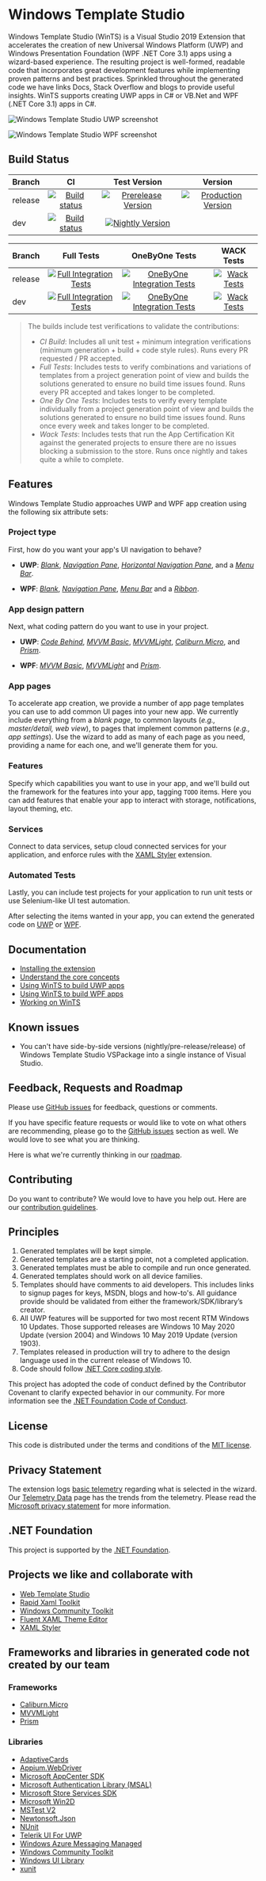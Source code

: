 # Windows Template Studio

Windows Template Studio (WinTS) is a Visual Studio 2019 Extension that accelerates the creation of new Universal Windows Platform (UWP) and Windows Presentation Foundation (WPF .NET Core 3.1) apps using a wizard-based experience. The resulting project is well-formed, readable code that incorporates great development features while implementing proven patterns and best practices. Sprinkled throughout the generated code we have links Docs, Stack Overflow and blogs to provide useful insights. 	WinTS supports creating UWP apps in C# or VB.Net and WPF (.NET Core 3.1) apps in C#.

![Windows Template Studio UWP screenshot](./docs/resources/getting-started/WTS%20-%20Project%20Type.png)

![Windows Template Studio WPF screenshot](./docs/resources/getting-started/WTSProjectTypeWPF.png)

## Build Status

|Branch   |CI                |Test Version|Version|
|:--------|:----------------:|:---------------:|:---------------:|
|release|[![Build status](https://winappstudio.visualstudio.com/DefaultCollection/WTS/_apis/build/status/WindowsTemplateStudio/wints.ci?branchName=release)](https://winappstudio.visualstudio.com/DefaultCollection/WTS/_build/latest?definitionId=166)|[![Prerelease Version](https://wtsrepository.blob.core.windows.net/badges/img.prerelease.version.svg)](https://github.com/Microsoft/WindowsTemplateStudio/blob/release/docs/getting-started-extension.md#nightly--pre-release-feeds-for-windows-template-studio) |[![Production Version](https://wtsrepository.blob.core.windows.net/badges/img.release.version.svg)](https://marketplace.visualstudio.com/items?itemName=WASTeamAccount.WindowsTemplateStudio)|
|dev|[![Build status](https://winappstudio.visualstudio.com/DefaultCollection/WTS/_apis/build/status/WindowsTemplateStudio/wints.ci?branchName=dev)](https://winappstudio.visualstudio.com/DefaultCollection/WTS/_build/latest?definitionId=166)|[![Nightly Version](https://wtsrepository.blob.core.windows.net/badges/img.nightly.version.svg)](https://github.com/Microsoft/WindowsTemplateStudio/blob/release/docs/getting-started-extension.md#nightly--pre-release-feeds-for-windows-template-studio)||

|Branch   |Full Tests       |OneByOne Tests       |WACK Tests       |
|:--------|:---------------:|:---------------:|:---------------:|
|release|[![Full Integration Tests](https://winappstudio.visualstudio.com/DefaultCollection/WTS/_apis/build/status/WindowsTemplateStudio/wints.templates.tests.full?branchName=release)](https://winappstudio.visualstudio.com/DefaultCollection/WTS/_build/latest?definitionId=167)|[![OneByOne Integration Tests](https://winappstudio.visualstudio.com/DefaultCollection/WTS/_apis/build/status/WindowsTemplateStudio/wints.templates.tests.onebyone?branchName=release)](https://winappstudio.visualstudio.com/DefaultCollection/WTS/_build/latest?definitionId=168)|[![Wack Tests](https://winappstudio.visualstudio.com/DefaultCollection/WTS/_apis/build/status/WindowsTemplateStudio/wints.templates.tests.wack?branchName=release)](https://winappstudio.visualstudio.com/DefaultCollection/WTS/_build/latest?definitionId=169)
|dev|[![Full Integration Tests](https://winappstudio.visualstudio.com/DefaultCollection/WTS/_apis/build/status/WindowsTemplateStudio/wints.templates.tests.full?branchName=dev)](https://winappstudio.visualstudio.com/DefaultCollection/WTS/_build/latest?definitionId=167)|[![OneByOne Integration Tests](https://winappstudio.visualstudio.com/DefaultCollection/WTS/_apis/build/status/WindowsTemplateStudio/wints.templates.tests.onebyone?branchName=dev)](https://winappstudio.visualstudio.com/DefaultCollection/WTS/_build/latest?definitionId=168)|[![Wack Tests](https://winappstudio.visualstudio.com/DefaultCollection/WTS/_apis/build/status/WindowsTemplateStudio/wints.templates.tests.wack?branchName=dev)](https://winappstudio.visualstudio.com/DefaultCollection/WTS/_build/latest?definitionId=169)

> The builds include test verifications to validate the contributions:
>
> - *CI Build*: Includes all unit test + minimum integration verifications (minimum generation + build + code style rules). Runs every PR requested / PR accepted.
> - *Full Tests*: Includes tests to verify combinations and variations of templates from a project generation point of view and builds the solutions generated to ensure no build time issues found. Runs every PR accepted and takes longer to be completed.
> - *One By One Tests*: Includes tests to verify every template individually from a project generation point of view and builds the solutions generated to ensure no build time issues found. Runs once every week and takes longer to be completed.
> - *Wack Tests*: Includes tests that run the App Certification Kit against the generated projects to ensure there are no issues blocking a submission to the store. Runs once nightly and takes quite a while to complete.

## Features

Windows Template Studio approaches UWP and WPF app creation using the following six attribute sets:

### **Project type**

First, how do you want your app's UI navigation to behave?

- **UWP**: *[Blank](./docs/UWP/projectTypes/blank.md)*, *[Navigation Pane](./docs/UWP/projectTypes/navigationpane.md)*, *[Horizontal Navigation Pane](./docs/UWP/projectTypes/horizontalnavigationpane.md)*, and a *[Menu Bar](./docs/UWP/projectTypes/menubar.md)*.

- **WPF**: *[Blank](./docs/WPF/projectTypes/blank.md)*, *[Navigation Pane](./docs/WPF/projectTypes/navigationpane.md)*, *[Menu Bar](./docs/WPF/projectTypes/menubar.md)* and a *[Ribbon](./docs/WPF/projectTypes/ribbon.md)*.


### **App design pattern**

Next, what coding pattern do you want to use in your project.

- **UWP**: *[Code Behind](./docs/UWP/frameworks/codebehind.md)*, *[MVVM Basic](./docs/UWP/frameworks/mvvmbasic.md)*, *[MVVMLight](./docs/UWP/frameworks/mvvmlight.md)*, *[Caliburn.Micro](./docs/UWP/frameworks/caliburnmicro.md)*, and *[Prism](./docs/UWP/frameworks/prism.md)*.

- **WPF**: *[MVVM Basic](./docs/WPF/frameworks/mvvmbasic.md)*, *[MVVMLight](./docs/WPF/frameworks/mvvmlight.md)* and *[Prism](./docs/WPF/frameworks/prism.md)*.

### **App pages**

To accelerate app creation, we provide a number of app page templates you can use to add common UI pages into your new app. We currently include everything from a *blank page*, to common layouts (*e.g., master/detail, web view*), to pages that implement common patterns (*e.g., app settings*). Use the wizard to add as many of each page as you need, providing a name for each one, and we'll generate them for you.

### **Features**

Specify which capabilities you want to use in your app, and we'll build out the framework for the features into your app, tagging `TODO` items. Here you can add features that enable your app to interact with storage, notifications, layout theming, etc.

### **Services**

Connect to data services, setup cloud connected services for your application, and enforce rules with the [XAML Styler](https://github.com/Xavalon/XamlStyler) extension.

### **Automated Tests**

Lastly, you can include test projects for your application to run unit tests or use Selenium-like UI test automation.

After selecting the items wanted in your app, you can extend the generated code on [UWP](./docs/UWP/getting-started-endusers.md) or [WPF](./docs/WPF/getting-started-endusers.md).

## Documentation

- [Installing the extension](./docs/getting-started-extension.md)
- [Understand the core concepts](./docs/concepts.md)
- [Using WinTS to build UWP apps](./docs/UWP/getting-started-endusers.md)
- [Using WinTS to build WPF apps](./docs/WPF/getting-started-endusers.md)
- [Working on WinTS](./docs/getting-started-developers.md)

## Known issues

- You can't have side-by-side versions (nightly/pre-release/release) of Windows Template Studio VSPackage into a single instance of Visual Studio.

## Feedback, Requests and Roadmap

Please use [GitHub issues](https://github.com/Microsoft/WindowsTemplateStudio/issues) for feedback, questions or comments.

If you have specific feature requests or would like to vote on what others are recommending, please go to the [GitHub issues](https://github.com/Microsoft/WindowsTemplateStudio/issues) section as well.  We would love to see what you are thinking.

Here is what we're currently thinking in our [roadmap](./docs/roadmap.md).

## Contributing

Do you want to contribute? We would love to have you help out. Here are our [contribution guidelines](CONTRIBUTING.md).

## Principles

1. Generated templates will be kept simple.
2. Generated templates are a starting point, not a completed application.
3. Generated templates must be able to compile and run once generated.
4. Generated templates should work on all device families.
5. Templates should have comments to aid developers. This includes links to signup pages for keys, MSDN, blogs and how-to's.  All guidance provide should be validated from either the framework/SDK/library’s creator.
6. All UWP features will be supported for two most recent RTM Windows 10 Updates. Those supported releases are Windows 10 May 2020 Update (version 2004) and Windows 10 May 2019 Update (version 1903).
7. Templates released in production will try to adhere to the design language used in the current release of Windows 10.
8. Code should follow [.NET Core coding style](https://github.com/dotnet/corefx/blob/master/Documentation/coding-guidelines/coding-style.md).

This project has adopted the code of conduct defined by the Contributor Covenant to clarify expected behavior in our community.
For more information see the [.NET Foundation Code of Conduct](https://dotnetfoundation.org/code-of-conduct).

## License

This code is distributed under the terms and conditions of the [MIT license](LICENSE.md).

## Privacy Statement

The extension logs [basic telemetry](./docs/telemetry.md) regarding what is selected in the wizard. Our [Telemetry Data](./docs/telemetryData.md) page has the trends from the telemetry. Please read the [Microsoft privacy statement](http://go.microsoft.com/fwlink/?LinkId=521839) for more information.

## .NET Foundation

This project is supported by the [.NET Foundation](https://dotnetfoundation.org).

## Projects we like and collaborate with

- [Web Template Studio](https://github.com/Microsoft/WebTemplateStudio)
- [Rapid Xaml Toolkit](https://github.com/Microsoft/Rapid-XAML-Toolkit)
- [Windows Community Toolkit](https://github.com/Microsoft/WindowsCommunityToolkit)
- [Fluent XAML Theme Editor](https://github.com/Microsoft/fluent-xaml-theme-editor)
- [XAML Styler](https://github.com/Xavalon/XamlStyler)

## Frameworks and libraries in generated code not created by our team

### Frameworks

- [Caliburn.Micro](https://github.com/Caliburn-Micro/Caliburn.Micro)
- [MVVMLight](https://github.com/lbugnion/mvvmlight)
- [Prism](https://github.com/PrismLibrary/Prism)

### Libraries

- [AdaptiveCards](https://adaptivecards.io/)
- [Appium.WebDriver](https://github.com/appium/appium-dotnet-driver)
- [Microsoft AppCenter SDK](https://github.com/Microsoft/AppCenter-SDK-DotNet)
- [Microsoft Authentication Library (MSAL)](https://github.com/AzureAD/microsoft-authentication-library-for-dotnet)
- [Microsoft Store Services SDK](https://marketplace.visualstudio.com/items?itemName=AdMediator.MicrosoftStoreServicesSDK)
- [Microsoft Win2D](https://github.com/Microsoft/Win2D)
- [MSTest V2](https://github.com/microsoft/testfx)
- [Newtonsoft.Json](https://github.com/JamesNK/Newtonsoft.Json)
- [NUnit](https://nunit.org/)
- [Telerik UI For UWP](https://github.com/telerik/UI-For-UWP)
- [Windows Azure Messaging Managed](https://www.nuget.org/packages/WindowsAzure.Messaging.Managed)
- [Windows Community Toolkit](https://github.com/Microsoft/WindowsCommunityToolkit)
- [Windows UI Library](https://github.com/Microsoft/microsoft-ui-xaml)
- [xunit](https://github.com/xunit/xunit)